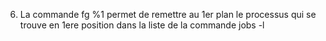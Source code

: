 6. La commande fg %1 permet de remettre au 1er plan le processus qui se trouve en 1ere position dans la liste de la commande jobs -l
